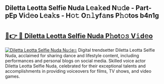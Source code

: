 ## Diletta Leotta Selfie Nuda L𝚎a𝚔ed N𝚞𝚍e - Part-pEp Vi𝚍𝚎o L𝚎a𝚔s - H𝚘𝚝 O𝚗𝚕yf𝚊ns P𝚑𝚘tos b4n1g

# <h2><a href="http://kfeknt.oniu.top/?m=Diletta+Leotta+Selfie+Nuda">🔗👉 🔴 Diletta Leotta Selfie Nuda P𝚑ot𝚘𝚜 V𝚒d𝚎o</a></h2>

[![Diletta Leotta Selfie Nuda Nu𝚍e𝚜](https://i.imgur.com/0qMVB7G.gif)](http://kfeknt.oniu.top/?m=Diletta+Leotta+Selfie+Nuda)
Digital trendsetter Diletta Leotta Selfie Nuda, acclaimed for sharing dance and lifestyle content, including performances and personal blogs on social media. Skilled voice actor Diletta Leotta Selfie Nuda, celebrated for their exceptional talents and accomplishments in providing voiceovers for films, TV shows, and video games.  
